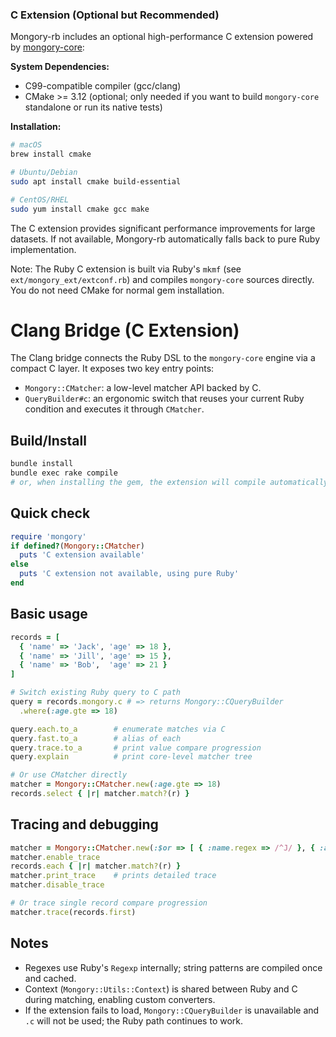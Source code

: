 ### C Extension (Optional but Recommended)

Mongory-rb includes an optional high-performance C extension powered by [mongory-core](https://github.com/mongoryhq/mongory-core):

**System Dependencies:**
- C99-compatible compiler (gcc/clang)
- CMake >= 3.12 (optional; only needed if you want to build `mongory-core` standalone or run its native tests)

**Installation:**
```bash
# macOS
brew install cmake

# Ubuntu/Debian
sudo apt install cmake build-essential

# CentOS/RHEL
sudo yum install cmake gcc make
```

The C extension provides significant performance improvements for large datasets. If not available, Mongory-rb automatically falls back to pure Ruby implementation.

Note: The Ruby C extension is built via Ruby's `mkmf` (see `ext/mongory_ext/extconf.rb`) and compiles `mongory-core` sources directly. You do not need CMake for normal gem installation.

# Clang Bridge (C Extension)

The Clang bridge connects the Ruby DSL to the `mongory-core` engine via a compact C layer. It exposes two key entry points:

- `Mongory::CMatcher`: a low-level matcher API backed by C.
- `QueryBuilder#c`: an ergonomic switch that reuses your current Ruby condition and executes it through `CMatcher`.

## Build/Install

```bash
bundle install
bundle exec rake compile
# or, when installing the gem, the extension will compile automatically if toolchain is present
```

## Quick check

```ruby
require 'mongory'
if defined?(Mongory::CMatcher)
  puts 'C extension available'
else
  puts 'C extension not available, using pure Ruby'
end
```

## Basic usage

```ruby
records = [
  { 'name' => 'Jack', 'age' => 18 },
  { 'name' => 'Jill', 'age' => 15 },
  { 'name' => 'Bob',  'age' => 21 }
]

# Switch existing Ruby query to C path
query = records.mongory.c # => returns Mongory::CQueryBuilder
  .where(:age.gte => 18)

query.each.to_a        # enumerate matches via C
query.fast.to_a        # alias of each
query.trace.to_a       # print value compare progression
query.explain          # print core-level matcher tree

# Or use CMatcher directly
matcher = Mongory::CMatcher.new(:age.gte => 18)
records.select { |r| matcher.match?(r) }
```

## Tracing and debugging

```ruby
matcher = Mongory::CMatcher.new(:$or => [ { :name.regex => /^J/ }, { :age.gt => 20 } ])
matcher.enable_trace
records.each { |r| matcher.match?(r) }
matcher.print_trace    # prints detailed trace
matcher.disable_trace

# Or trace single record compare progression
matcher.trace(records.first)
```

## Notes

- Regexes use Ruby's `Regexp` internally; string patterns are compiled once and cached.
- Context (`Mongory::Utils::Context`) is shared between Ruby and C during matching, enabling custom converters.
- If the extension fails to load, `Mongory::CQueryBuilder` is unavailable and `.c` will not be used; the Ruby path continues to work.


